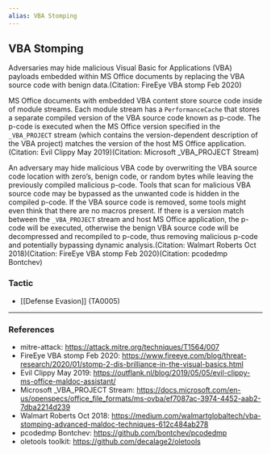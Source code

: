```yaml
---
alias: VBA Stomping
---
```


## VBA Stomping

Adversaries may hide malicious Visual Basic for Applications (VBA) payloads embedded within MS Office documents by replacing the VBA source code with benign data.(Citation: FireEye VBA stomp Feb 2020)

MS Office documents with embedded VBA content store source code inside of module streams. Each module stream has a <code>PerformanceCache</code> that stores a separate compiled version of the VBA source code known as p-code. The p-code is executed when the MS Office version specified in the <code>_VBA_PROJECT</code> stream (which contains the version-dependent description of the VBA project) matches the version of the host MS Office application.(Citation: Evil Clippy May 2019)(Citation: Microsoft _VBA_PROJECT Stream)

An adversary may hide malicious VBA code by overwriting the VBA source code location with zero’s, benign code, or random bytes while leaving the previously compiled malicious p-code. Tools that scan for malicious VBA source code may be bypassed as the unwanted code is hidden in the compiled p-code. If the VBA source code is removed, some tools might even think that there are no macros present. If there is a version match between the <code>_VBA_PROJECT</code> stream and host MS Office application, the p-code will be executed, otherwise the benign VBA source code will be decompressed and recompiled to p-code, thus removing malicious p-code and potentially bypassing dynamic analysis.(Citation: Walmart Roberts Oct 2018)(Citation: FireEye VBA stomp Feb 2020)(Citation: pcodedmp Bontchev)


### Tactic

- [[Defense Evasion]] (TA0005)


---
### References

- mitre-attack: https://attack.mitre.org/techniques/T1564/007
- FireEye VBA stomp Feb 2020: https://www.fireeye.com/blog/threat-research/2020/01/stomp-2-dis-brilliance-in-the-visual-basics.html
- Evil Clippy May 2019: https://outflank.nl/blog/2019/05/05/evil-clippy-ms-office-maldoc-assistant/
- Microsoft _VBA_PROJECT Stream: https://docs.microsoft.com/en-us/openspecs/office_file_formats/ms-ovba/ef7087ac-3974-4452-aab2-7dba2214d239
- Walmart Roberts Oct 2018: https://medium.com/walmartglobaltech/vba-stomping-advanced-maldoc-techniques-612c484ab278
- pcodedmp Bontchev: https://github.com/bontchev/pcodedmp
- oletools toolkit: https://github.com/decalage2/oletools
